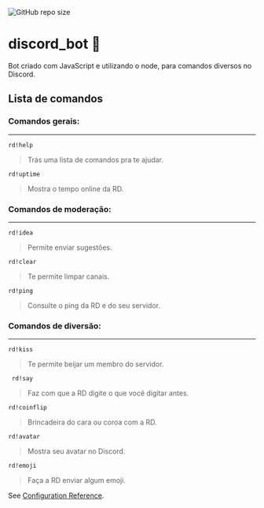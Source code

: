 ![GitHub repo size](https://img.shields.io/github/repo-size/edsonfsousa/Biblioteca)
# discord_bot 🤖
Bot criado com JavaScript e utilizando o node, para comandos diversos no Discord.

## Lista de comandos
### Comandos gerais:
---

    rd!help
> Trás uma lista de comandos pra te ajudar.

    rd!uptime
> Mostra o tempo online da RD.

### Comandos de moderação:
---

    rd!idea
> Permite enviar sugestões.

    rd!clear
> Te permite limpar canais.

    rd!ping
> Consulte o ping da RD e do seu servidor.

### Comandos de diversão:
---

    rd!kiss
> Te permite beijar um membro do servidor.

     rd!say
> Faz com que a RD digite o que você digitar antes.

    rd!coinflip
> Brincadeira do cara ou coroa com a RD.

    rd!avatar
> Mostra seu avatar no Discord.

    rd!emoji
> Faça a RD enviar algum emoji.

See [Configuration Reference](https://discord.js.org/#/).

